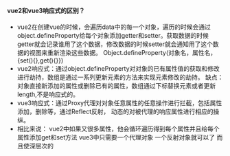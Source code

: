 #### vue2和vue3响应式的区别？
* vue2在创建vue的时候，会遍历data中的每一个对象，遍历的时候会通过object.defineProperty给每个对象添加getter和setter。获取数据的时候getter就会记录谁用了这个数据，修改数据的时候setter就会通知用了这个数据的视图来重新渲染这些数据。
Object.defineProperty(对象名，属性名，{set(){},get(){}})
* vue2响应式：通过object.defineProperty对对象的已有属性值的获取和修改进行劫持，数组是通过一系列更新元素的方法来实现元素修改的劫持。
缺点：对象直接新添加的属性或删除已有的属性，数组通过下标替换元素或者更新length,不是响应式的。
* vue3响应式：通过Proxy代理对对象任意属性的任意操作进行拦截，包括属性添加，删除等，通过Reflect反射， 动态的对被代理的响应属性进行相应的操纵。
* 相比来说：
vue2中如果又很多属性，他会循环遍历得到每个属性并且给每个属性添加get和set方法
vue3中只需要一个代理对象 一个反射对象就可以了 而且使深层次的